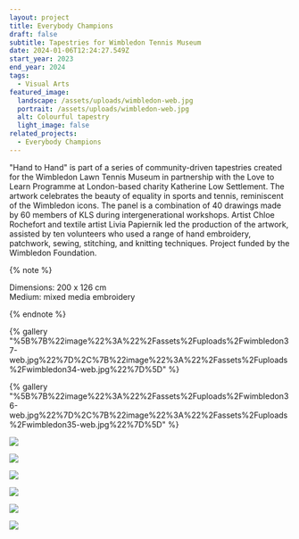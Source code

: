 ```yaml
---
layout: project
title: Everybody Champions
draft: false
subtitle: Tapestries for Wimbledon Tennis Museum
date: 2024-01-06T12:24:27.549Z
start_year: 2023
end_year: 2024
tags:
  - Visual Arts
featured_image:
  landscape: /assets/uploads/wimbledon-web.jpg
  portrait: /assets/uploads/wimbledon-web.jpg
  alt: Colourful tapestry
  light_image: false
related_projects:
  - Everybody Champions
---
```

"Hand to Hand" is part of a series of community-driven tapestries created for the Wimbledon Lawn Tennis Museum in partnership with the Love to Learn Programme at London-based charity Katherine Low Settlement. The artwork celebrates the beauty of equality in sports and tennis, reminiscent of the Wimbledon icons. The panel is a combination of 40 drawings made by 60 members of KLS during intergenerational workshops. Artist Chloe Rochefort and textile artist Livia Papiernik led the production of the artwork, assisted by ten volunteers who used a range of hand embroidery, patchwork, sewing, stitching, and knitting techniques. Project funded by the Wimbledon Foundation.

{% note %}



Dimensions: 200 x 126 cm\
Medium: mixed media embroidery



{% endnote %}

{% gallery "%5B%7B%22image%22%3A%22%2Fassets%2Fuploads%2Fwimbledon37-web.jpg%22%7D%2C%7B%22image%22%3A%22%2Fassets%2Fuploads%2Fwimbledon34-web.jpg%22%7D%5D" %}

{% gallery "%5B%7B%22image%22%3A%22%2Fassets%2Fuploads%2Fwimbledon36-web.jpg%22%7D%2C%7B%22image%22%3A%22%2Fassets%2Fuploads%2Fwimbledon35-web.jpg%22%7D%5D" %}

![](/assets/uploads/dscf0057-web.jpg)

![](/assets/uploads/dscf0074-web.jpg)

![](/assets/uploads/img_2389.jpg)

![](/assets/uploads/img_2424.jpg)

![](/assets/uploads/img_6060.jpg)

![](/assets/uploads/dscf01001-web.jpg)